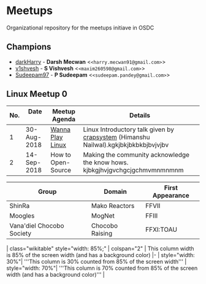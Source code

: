 # Meetups
Organizational repository for the meetups initiave in OSDC

## Champions
* [darkHarry](https://github.com/darkharry) - **Darsh Mecwan** &lt;`<harry.mecwan91@gmail.com>`&gt;
* [v1shvesh](https://github.com/v1shvesh) - **S Vishvesh** &lt;`<maxim260598@gmail.com>`&gt;
* [Sudeepam97](https://github.com/Sudeepam97) - **P Sudeepam** &lt;`<sudeepam.pandey@gmail.com>`&gt;

## Linux Meetup 0

No.| Date &nbsp;&nbsp;&nbsp;&nbsp;&nbsp;&nbsp;&nbsp;&nbsp;&nbsp;&nbsp;     | Meetup Agenda                        | Details  
---| ----------- | ------------------------------------ | --------
  1| 30-Aug-2018 | [Wanna Play Linux](./linux-meetup-0) | Linux Introductory talk given by [crapsystem](https://github.co/crapsystem) (Himanshu Nailwal).kgkjbkjbkbkbjbvjvjbv 
  2| 14-Sep-2018 | How to Open-Source                   | Making the community acknowledge the know hows. kjbkgjhvjgvchgcjgchmvmnmnmnm




Group                     | Domain          | First Appearance
------------------------- | --------------- | ----------------
ShinRa                    | Mako Reactors   | FFVII
Moogles                   | MogNet          | FFIII
Vana'diel Chocobo Society | Chocobo Raising | FFXI:TOAU

| class="wikitable" style="width: 85%;"
| colspan="2" | This column width is 85% of the screen width (and has a background color)
|-
| style="width: 30%"| '''This column is 30% counted from 85% of the screen width'''
| style="width: 70%"| '''This column is 70% counted from 85% of the screen width (and has a background color)'''
|
